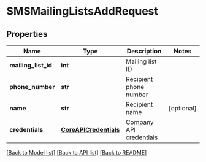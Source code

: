 # SMSMailingListsAddRequest

## Properties
Name | Type | Description | Notes
------------ | ------------- | ------------- | -------------
**mailing_list_id** | **int** | Mailing list ID | 
**phone_number** | **str** | Recipient phone number | 
**name** | **str** | Recipient name | [optional] 
**credentials** | [**CoreAPICredentials**](CoreAPICredentials.md) | Company API credentials | 

[[Back to Model list]](../README.md#documentation-for-models) [[Back to API list]](../README.md#documentation-for-api-endpoints) [[Back to README]](../README.md)


